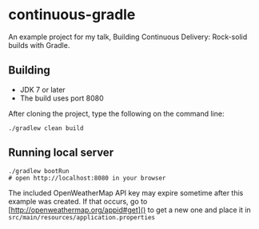 # continuous-gradle

An example project for my talk, Building Continuous Delivery: Rock-solid builds with Gradle.

## Building

* JDK 7 or later
* The build uses port 8080

After cloning the project, type the following on the command line:

    ./gradlew clean build
    
## Running local server

    ./gradlew bootRun
    # open http://localhost:8080 in your browser

The included OpenWeatherMap API key may expire sometime after this example was created. If that occurs, go to [http://openweathermap.org/appid#get]() to get a new one and place it in `src/main/resources/application.properties`
